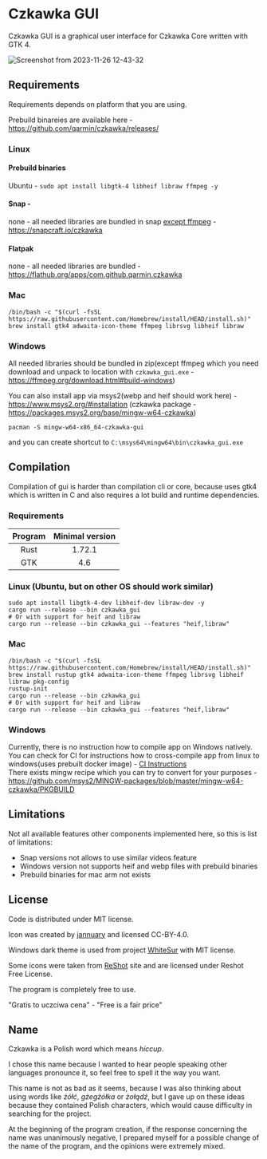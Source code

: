 # Czkawka GUI
Czkawka GUI is a graphical user interface for Czkawka Core written with GTK 4.

![Screenshot from 2023-11-26 12-43-32](https://github.com/qarmin/czkawka/assets/41945903/722ed490-0be1-4dac-bcfc-182a4d0787dc)

## Requirements
Requirements depends on platform that you are using.

Prebuild binareies are available here - https://github.com/qarmin/czkawka/releases/

### Linux
#### Prebuild binaries
  Ubuntu - `sudo apt install libgtk-4 libheif libraw ffmpeg -y`
#### Snap - 
  none - all needed libraries are bundled in snap [except ffmpeg](https://github.com/snapcrafters/ffmpeg/issues/73)  - https://snapcraft.io/czkawka
#### Flatpak
  none - all needed libraries are bundled - https://flathub.org/apps/com.github.qarmin.czkawka
### Mac
```
/bin/bash -c "$(curl -fsSL https://raw.githubusercontent.com/Homebrew/install/HEAD/install.sh)"
brew install gtk4 adwaita-icon-theme ffmpeg librsvg libheif libraw
```

### Windows
All needed libraries should be bundled in zip(except ffmpeg which you need download and unpack to location with `czkawka_gui.exe` - https://ffmpeg.org/download.html#build-windows)

You can also install app via msys2(webp and heif should work here) - https://www.msys2.org/#installation (czkawka package - https://packages.msys2.org/base/mingw-w64-czkawka)
```
pacman -S mingw-w64-x86_64-czkawka-gui
```
and you can create shortcut to `C:\msys64\mingw64\bin\czkawka_gui.exe`

## Compilation
Compilation of gui is harder than compilation cli or core, because uses gtk4 which is written in C and also requires a lot build and runtime dependencies.

### Requirements
|  Program  |  Minimal version  |
|:---------:|:-----------------:|
|   Rust    |      1.72.1       |
|    GTK    |        4.6        |

### Linux (Ubuntu, but on other OS should work similar)
```shell
sudo apt install libgtk-4-dev libheif-dev libraw-dev -y
cargo run --release --bin czkawka_gui
# Or with support for heif and libraw
cargo run --release --bin czkawka_gui --features "heif,libraw"
```
### Mac
```shell
/bin/bash -c "$(curl -fsSL https://raw.githubusercontent.com/Homebrew/install/HEAD/install.sh)"
brew install rustup gtk4 adwaita-icon-theme ffmpeg librsvg libheif libraw pkg-config
rustup-init
cargo run --release --bin czkawka_gui
# Or with support for heif and libraw
cargo run --release --bin czkawka_gui --features "heif,libraw"
```
### Windows
Currently, there is no instruction how to compile app on Windows natively.</br>
You can check for CI for instructions how to cross-compile app from linux to windows(uses prebuilt docker image) - [CI Instructions](../.github/workflows/windows.yml)</br>
There exists mingw recipe which you can try to convert for your purposes - https://github.com/msys2/MINGW-packages/blob/master/mingw-w64-czkawka/PKGBUILD

## Limitations
Not all available features other components implemented here, so this is list of  limitations:
- Snap versions not allows to use similar videos feature
- Windows version not supports heif and webp files with prebuild binaries
- Prebuild binaries for mac arm not exists

## License
Code is distributed under MIT license.

Icon was created by [jannuary](https://github.com/jannuary) and licensed CC-BY-4.0.

Windows dark theme is used from project [WhiteSur](https://github.com/slypy/whitesur-gtk4-theme) with MIT license.

Some icons were taken from [ReShot](https://www.reshot.com) site and are licensed under Reshot Free License.

The program is completely free to use.

"Gratis to uczciwa cena" - "Free is a fair price"

## Name
Czkawka is a Polish word which means _hiccup_.

I chose this name because I wanted to hear people speaking other languages pronounce it, so feel free to spell it the way you want.

This name is not as bad as it seems, because I was also thinking about using words like _żółć_, _gżegżółka_ or _żołądź_,
but I gave up on these ideas because they contained Polish characters, which would cause difficulty in searching for the project.

At the beginning of the program creation, if the response concerning the name was unanimously negative, I prepared myself
for a possible change of the name of the program, and the opinions were extremely mixed.
